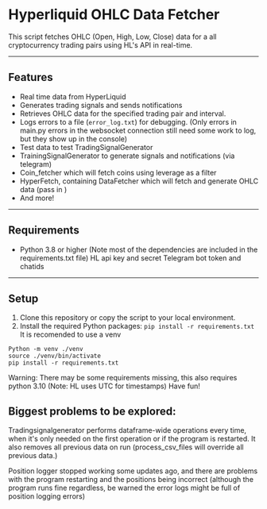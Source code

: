 # Hyperliquid OHLC Data Fetcher

This script fetches OHLC (Open, High, Low, Close) data for a all cryptocurrency trading pairs using HL's API in real-time.

---

## Features

- Real time data from HyperLiquid
- Generates trading signals and sends notifications
- Retrieves OHLC data for the specified trading pair and interval.
- Logs errors to a file (`error_log.txt`) for debugging. (Only errors in main.py errors in the websocket connection still need some work to log, but they show up in the console)
- Test data to test TradingSignalGenerator
- TrainingSignalGenerator to generate signals and notifications (via telegram)
- Coin_fetcher which will fetch coins using leverage as a filter
- HyperFetch, containing DataFetcher which will fetch and generate OHLC data (pass in )
- And more!

---

## Requirements

- Python 3.8 or higher
(Note most of the dependencies are included in the requirements.txt file)
HL api key and secret
Telegram bot token and chatids

---

## Setup

1. Clone this repository or copy the script to your local environment.
2. Install the required Python packages:
   `pip install -r requirements.txt`
It is recomended to use a venv
```
Python -m venv ./venv
source ./venv/bin/activate
pip install -r requirements.txt
```
Warning: There may be some requirements missing, this also requires python 3.10
(Note: HL uses UTC for timestamps)
Have fun!

## Biggest problems to be explored:
Tradingsignalgenerator performs dataframe-wide operations every time, when it's only needed on the first operation or if the program is restarted. It also removes all previous data on run (process_csv_files will override all previous data.)

Position logger stopped working some updates ago, and there are problems with the program restarting and the positions being incorrect (although the program runs fine regardless, be warned the error logs might be full of position logging errors)